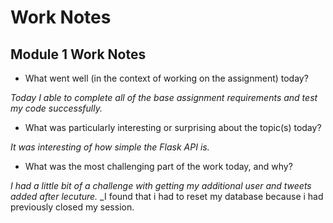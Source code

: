 # Work Notes

## Module 1 Work Notes

- What went well (in the context of working on the assignment) today?

_Today I able to complete all of the base assignment requirements and test my code successfully._ 

- What was particularly interesting or surprising about the topic(s) today?

_It was interesting of how simple the Flask API is._

- What was the most challenging part of the work today, and why?

_I had a little bit of a challenge with getting my additional user and tweets added after lecuture._
_I found that i had to reset my database because i had previously closed my session.
